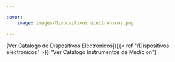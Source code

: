 ```yaml
---

cover:
    image: images/Dispositivos electronicos.png

---
```


[Ver Catalogo de Dispositivos Electronicos]({{< ref "/Dispositivos electronicos" >}} "Ver Catalogo Instrumentos de Medicion")